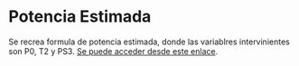 # Potencia Estimada

Se recrea formula de potencia estimada, donde las variablres intervinientes son P0, T2 y PS3. 
[Se puede acceder desde este enlace](https://facundo598.github.io/Web2/).
